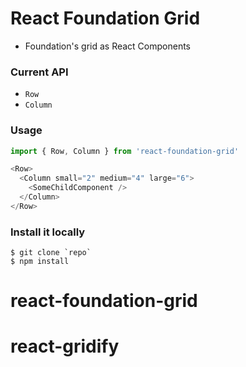 # React Foundation Grid
- Foundation's grid as React Components


### Current API
- `Row`
- `Column`

### Usage
```javascript
import { Row, Column } from 'react-foundation-grid'

<Row>
  <Column small="2" medium="4" large="6">
    <SomeChildComponent />
  </Column>
</Row>
```

### Install it locally
```
$ git clone `repo`
$ npm install
```
# react-foundation-grid
# react-gridify
